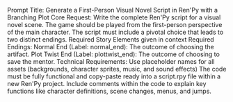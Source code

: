Prompt Title: Generate a First-Person Visual Novel Script in Ren'Py with a Branching Plot
Core Request:
Write the complete Ren'Py script for a visual novel scene. The game should be played from the first-person perspective of the main character. The script must include a pivotal choice that leads to two distinct endings.
Required Story Elements given in context 
Required Endings:
Normal End (Label: normal_end): The outcome of choosing the artifact.
Plot Twist End (Label: plottwist_end): The outcome of choosing to save the mentor. 
Technical Requirements:
Use placeholder names for all assets (backgrounds, character sprites, music, and sound effects) 
The code must be fully functional and copy-paste ready into a script.rpy file within a new Ren'Py project.
Include comments within the code to explain key functions like character definitions, scene changes, menus, and jumps.